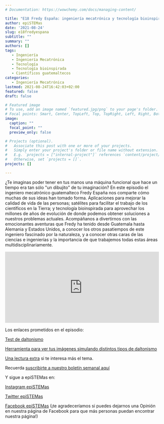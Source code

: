 ```yaml
---
# Documentation: https://wowchemy.com/docs/managing-content/

title: "E18 Fredy España: ingeniería mecatrónica y tecnología bioinspirada"
author: epiSTEMas
date: '2021-08-24'
slug: e18fredyespana
subtitle: ""
summary: ""
authors: []
tags: 
   - Ingeniería
   - Ingeniería Mecatrónica
   - Tecnología
   - Tecnología bioinspirada
   - Científicos guatemaltecos
categories: 
   - Ingeniería Mecatrónica
lastmod: 2021-08-24T16:42:03+02:00
featured: false
draft: false

# Featured image
# To use, add an image named `featured.jpg/png` to your page's folder.
# Focal points: Smart, Center, TopLeft, Top, TopRight, Left, Right, BottomLeft, Bottom, BottomRight.
image:
  caption: ""
  focal_point: ""
  preview_only: false

# Projects (optional).
#   Associate this post with one or more of your projects.
#   Simply enter your project's folder or file name without extension.
#   E.g. `projects = ["internal-project"]` references `content/project/deep-learning/index.md`.
#   Otherwise, set `projects = []`.
projects: []

---
```



¿Te imaginas poder tener en tus manos una máquina funcional que hace un tiempo era tan sólo "un dibujito" de tu imaginación? En este episodio el ingeniero mecatrónico guatemalteco Fredy España nos comparte cómo muchas de sus ideas han tomado forma. Aplicaciones para mejorar la calidad de vida de las personas; satélites para facilitar el trabajo de los científicos en la Tierra; y tecnología bioinspirada para aprovechar los millones de años de evolución de donde podemos obtener soluciones a nuestros problemas actuales. Acompáñanos a divertirnos con las emocionantes aventuras que Fredy ha tenido desde Guatemala hasta Alemania y Estados Unidos, a conocer los otros pasatiempos de este ingeniero fascinado por la naturaleza, y a conocer otras caras de las ciencias e ingenierías y la importancia de que trabajemos todas estas áreas multidisciplinariamente.


<iframe src="https://open.spotify.com/embed/episode/3RXEN6tyEKzyYNugxcHLxC" width="100%" height="232" frameBorder="0" allowtransparency="true" allow="encrypted-media"></iframe>


Los enlaces prometidos en el episodio:

[Test de daltonismo](https://www.es.colorlitelens.com/test-de-daltonismo.html)


[Herramienta para ver tus imágenes simulando distintos tipos de daltonismo](https://www.color-blindness.com/coblis-color-blindness-simulator/?fbclid=IwAR3RVPUfx01qTzm8PY4vxV2PN-l1imuWiObg0n_uq3TforSrHkX10lJjKvs)

[Una lectura extra](https://jfly.uni-koeln.de/html/color_blind/) si te interesa más el tema.


Recuerda [suscribirte a nuestro boletín semanal aquí](http://eepurl.com/hyEnr1)

Y sigue a epiSTEMas en:

[Instagram epiSTEMas](https://www.instagram.com/epistemas/)  

[Twitter epiSTEMas](https://twitter.com/epiSTEMas_Pod)

[Facebook epiSTEMas](https://www.facebook.com/epiSTEMasPod) (¡te agradeceríamos si puedes dejarnos una Opinión en nuestra página de Facebook para que más personas puedan encontrar nuestra página!)
